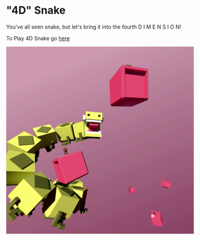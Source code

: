 # "4D" Snake
You've all seen snake, but let's bring it into the fourth D I M E N S I O N!

To Play 4D Snake go [here](https://andresmweber.github.io/4DSnake/)

![fun! Snake in 3D!](https://raw.githubusercontent.com/andresmweber/4dsnake/master/presentation/promotional/promo.png "4D Snake!")
